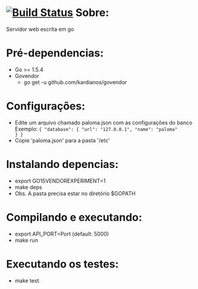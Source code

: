 [![Build Status](https://travis-ci.org/tcc-denis-raul/Projeto-api.svg?branch=master)](https://travis-ci.org/tcc-denis-raul/Projeto-api)
Sobre:
======
Servidor web escrita em go

Pré-dependencias:
================
- Go >= 1.5.4
- Govendor
	- go get -u github.com/kardianos/govendor

Configurações:
==============
- Edite um arquivo chamado paloma.json com as configurações do banco
Exemplo:
`{
      "database": {
         "url": "127.0.0.1",
         "name": "paloma"       
      }
}`
- Copie 'paloma.json' para a pasta '/etc'

Instalando depencias:
=====================
- export GO15VENDOREXPERIMENT=1
- make deps
- Obs. A pasta precisa estar no diretório $GOPATH

Compilando e executando:
========================
- export API_PORT=Port (default: 5000)
- make run

Executando os testes:
=====================
- make test
